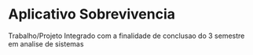 # Aplicativo Sobrevivencia

Trabalho/Projeto Integrado com a finalidade de conclusao do 3 semestre em analise de sistemas 
